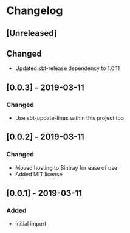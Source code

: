 # Changelog

<!-- Follow the guidelines at: https://keepachangelog.com/ -->

## [Unreleased]

## Changed

- Updated sbt-release dependency to 1.0.11

## [0.0.3] - 2019-03-11

### Changed

- Use sbt-update-lines within this project too

## [0.0.2] - 2019-03-11

### Changed

- Moved hosting to Bintray for ease of use
- Added MIT license

## [0.0.1] - 2019-03-11

### Added

- Initial import
